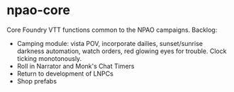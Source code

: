 # npao-core

Core Foundry VTT functions common to the NPAO campaigns.
Backlog:

- Camping module: vista POV, incorporate dailies, sunset/sunrise darkness automation, watch orders, red glowing eyes for trouble. Clock ticking monotonously.
- Roll in Narrator and Monk's Chat Timers
- Return to development of LNPCs
- Shop prefabs
